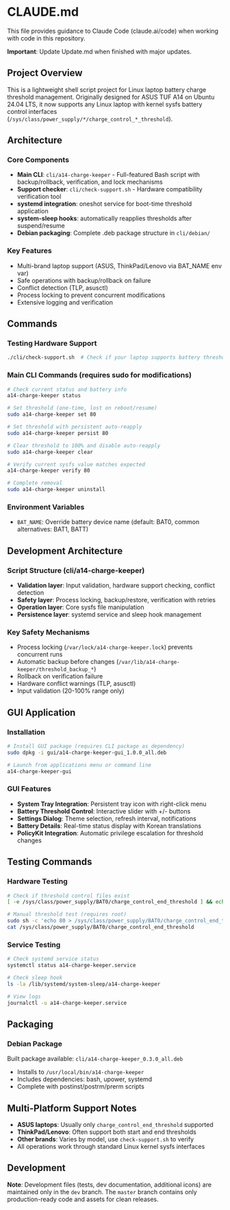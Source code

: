 # CLAUDE.md

This file provides guidance to Claude Code (claude.ai/code) when working with code in this repository.

**Important**: Update Update.md when finished with major updates.

## Project Overview

This is a lightweight shell script project for Linux laptop battery charge threshold management. Originally designed for ASUS TUF A14 on Ubuntu 24.04 LTS, it now supports any Linux laptop with kernel sysfs battery control interfaces (`/sys/class/power_supply/*/charge_control_*_threshold`).

## Architecture

### Core Components
- **Main CLI**: `cli/a14-charge-keeper` - Full-featured Bash script with backup/rollback, verification, and lock mechanisms
- **Support checker**: `cli/check-support.sh` - Hardware compatibility verification tool
- **systemd integration**: oneshot service for boot-time threshold application
- **system-sleep hooks**: automatically reapplies thresholds after suspend/resume
- **Debian packaging**: Complete .deb package structure in `cli/debian/`

### Key Features
- Multi-brand laptop support (ASUS, ThinkPad/Lenovo via BAT_NAME env var)
- Safe operations with backup/rollback on failure
- Conflict detection (TLP, asusctl)
- Process locking to prevent concurrent modifications
- Extensive logging and verification

## Commands

### Testing Hardware Support
```bash
./cli/check-support.sh  # Check if your laptop supports battery threshold control
```

### Main CLI Commands (requires sudo for modifications)
```bash
# Check current status and battery info
a14-charge-keeper status

# Set threshold (one-time, lost on reboot/resume)
sudo a14-charge-keeper set 80

# Set threshold with persistent auto-reapply
sudo a14-charge-keeper persist 80

# Clear threshold to 100% and disable auto-reapply  
sudo a14-charge-keeper clear

# Verify current sysfs value matches expected
a14-charge-keeper verify 80

# Complete removal
sudo a14-charge-keeper uninstall
```

### Environment Variables
- `BAT_NAME`: Override battery device name (default: BAT0, common alternatives: BAT1, BATT)

## Development Architecture

### Script Structure (cli/a14-charge-keeper)
- **Validation layer**: Input validation, hardware support checking, conflict detection
- **Safety layer**: Process locking, backup/restore, verification with retries
- **Operation layer**: Core sysfs file manipulation
- **Persistence layer**: systemd service and sleep hook management

### Key Safety Mechanisms
- Process locking (`/var/lock/a14-charge-keeper.lock`) prevents concurrent runs
- Automatic backup before changes (`/var/lib/a14-charge-keeper/threshold_backup_*`)
- Rollback on verification failure
- Hardware conflict warnings (TLP, asusctl)
- Input validation (20-100% range only)

## GUI Application

### Installation
```bash
# Install GUI package (requires CLI package as dependency)
sudo dpkg -i gui/a14-charge-keeper-gui_1.0.0_all.deb

# Launch from applications menu or command line
a14-charge-keeper-gui
```

### GUI Features
- **System Tray Integration**: Persistent tray icon with right-click menu
- **Battery Threshold Control**: Interactive slider with +/- buttons
- **Settings Dialog**: Theme selection, refresh interval, notifications
- **Battery Details**: Real-time status display with Korean translations
- **PolicyKit Integration**: Automatic privilege escalation for threshold changes

## Testing Commands

### Hardware Testing
```bash
# Check if threshold control files exist
[ -e /sys/class/power_supply/BAT0/charge_control_end_threshold ] && echo "Supported"

# Manual threshold test (requires root)
sudo sh -c 'echo 80 > /sys/class/power_supply/BAT0/charge_control_end_threshold'
cat /sys/class/power_supply/BAT0/charge_control_end_threshold
```

### Service Testing
```bash
# Check systemd service status
systemctl status a14-charge-keeper.service

# Check sleep hook
ls -la /lib/systemd/system-sleep/a14-charge-keeper

# View logs
journalctl -u a14-charge-keeper.service
```

## Packaging

### Debian Package
Built package available: `cli/a14-charge-keeper_0.3.0_all.deb`
- Installs to `/usr/local/bin/a14-charge-keeper`
- Includes dependencies: bash, upower, systemd
- Complete with postinst/postrm/prerm scripts

## Multi-Platform Support Notes

- **ASUS laptops**: Usually only `charge_control_end_threshold` supported
- **ThinkPad/Lenovo**: Often support both start and end thresholds  
- **Other brands**: Varies by model, use `check-support.sh` to verify
- All operations work through standard Linux kernel sysfs interfaces

## Development

**Note**: Development files (tests, dev documentation, additional icons) are maintained only in the `dev` branch. The `master` branch contains only production-ready code and assets for clean releases.